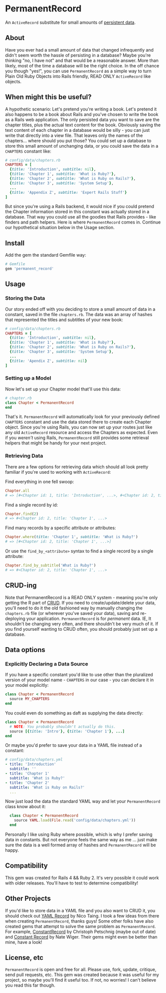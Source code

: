 # PermanentRecord #

An `ActiveRecord` substitute for small amounts of [persistent data](https://en.wikipedia.org/wiki/Persistent_data).

## About ##

Have you ever had a small amount of data that changed infrequently and didn't seem worth the hassle of persisting in a database? Maybe you're thinking "no, I have not" and that would be a reasonable answer. More than likely, most of the time a database will be the right choice. In the off chance you though "yes!", you can use `PermanentRecord` as a simple way to turn Plain Old Ruby Objects into Rails friendly, READ ONLY `ActiveRecord` like objects.

## When might this be useful? ##

A hypothetic scenario: Let's pretend you're writing a book. Let's pretend it also happens to be a book about Rails and you've chosen to write the book as a Rails web application. The only persisted data you want to save are the chapter titles, plus the actual text content for the book. Obviously saving the text content of each chapter in a database would be silly - you can just write that directly into a view file. That leaves only the names of the chapters... where should you put those? You could set up a database to store this small amount of unchanging data, or you could save the data in a `CHAPTERS` constant like:

```ruby
# config/data/chapters.rb
CHAPTERS = [
  {title: 'Introduction', subtitle: nil},
  {title: 'Chapter 1', subtitle: 'What is Ruby?'},
  {title: 'Chapter 2', subtitle: 'What is Ruby on Rails?'},
  {title: 'Chapter 3', subtitle: 'System Setup'},
  ...
  {title: 'Appendix Z', subtitle: 'Expert Rails Stuff'}
]
```

But since you're using a Rails backend, it would nice if you could pretend the Chapter information stored in this constant was actually stored in a database. That way you could use all the goodies that Rails provides - like finders and path helpers. Here is where `PermanentRecord` comes in. Continue our hypothetical situation below in the Usage section. 


## Install ##

Add the gem the standard Gemfile way:

```ruby
# Gemfile
gem 'permanent_record'
```

## Usage ##

### Storing the Data ###

Our story ended off with you deciding to store a small amount of data in a constant, saved in the file `chapters.rb`. The data was an array of hashes that represented the titles and subtitles of your new book:

```ruby
# config/data/chapters.rb
CHAPTERS = [
  {title: 'Introduction', subtitle: nil},
  {title: 'Chapter 1', subtitle: 'What is Ruby?'},
  {title: 'Chapter 2', subtitle: 'What is Ruby on Rails?'},
  {title: 'Chapter 3', subtitle: 'System Setup'},
  ...
  {title: 'Apendix Z', subtitle: nil}
]
```

### Setting up a Model ###

Now let's set up your Chapter model that'll use this data:

```ruby
# chapter.rb
class Chapter < PermanentRecord
end
```

That's it. `PermanentRecord` will automatically look for your previously defined `CHAPTERS` constant and use the data stored there to create each Chapter object. Since you're using Rails, you can now set up your routes just like any old `ActiveRecord` resource and access the Chapters as expected. Even if you *weren't* using Rails, `PermanentRecord` still provides some retrieval helpers that might be handy for your next project.

### Retrieving Data ###

There are a few options for retrieving data which should all look pretty familiar if you're used to working with `ActiveRecord`:

Find everything in one fell swoop:
```ruby
Chapter.all
# => [#<Chapter id: 1, title: 'Introduction', ...>, #<Chapter id: 2, title: 'Chapter 1', ...>, ...]
```

Find a single record by id:
```ruby
Chapter.find(2)
# => #<Chapter id: 2, title: 'Chapter 1', ...>
```

Find many records by a specific attribute or attributes:
```ruby
Chapter.where(title: 'Chapter 1', subtitle: 'What is Ruby?')
# => [#<Chapter id: 2, title: 'Chapter 1', ...>]
```

Or use the `find_by_<attribute>` syntax to find a single record by a single attribute:
```ruby
Chapter.find_by_subtitle('What is Ruby?')
# => #<Chapter id: 2, title: 'Chapter 1', ...>
```

## CRUD-ing ##

Note that PermanentRecord is a READ ONLY system - meaning you're only getting the R part of [CRUD](https://en.wikipedia.org/wiki/Create,_read,_update_and_delete). If you need to create/update/delete your data, you'll need to do it the old fashioned way by manually changing the `chapters.rb` file (or wherever you've saved your data), saving and re-deploying your application. `PermanentRecord` is for *permanent* data. IE, It shouldn't be changing very often, and there shouldn't be very much of it. If you find yourself wanting to CRUD often, you should probably just set up a database. 

## Data options ##

### Explicitly Declaring a Data Source ###

If you have a specific constant you'd like to use other than the pluralized version of your model name - `CHAPTERS` in our case - you can declare it in your model explicitly: 

```ruby
class Chapter < PermanentRecord
  source MY_CHAPTERS
end
```

You could even do something as daft as supplying the data directly: 

```ruby
class Chapter < PermanentRecord
  # NOTE: You probably shouldn't actually do this.
  source [{title: 'Intro'}, {title: 'Chapter 1'}, ...]
end
```

Or maybe you'd prefer to save your data in a YAML file instead of a constant:

```yaml
# config/data/chapters.yml
- title: 'Introduction'
  subtitle: ''
- title: 'Chapter 1'
  subtitle: 'What is Ruby?'
- title: 'Chapter 2'
  subtitle: 'What is Ruby on Rails?'
  ...
```

Now just load the data the standard YAML way and let your `PermanentRecord` class know about it:

```ruby
  class Chapter < PermanentRecord
    source YAML.load(File.read('config/data/chapters.yml'))
  end
```

Personally I like using Ruby where possible, which is why I prefer saving data in constants. But not everyone feels the same way as me ... just make sure the data is a well formed array of hashes and `PermanentRecord` will be happy.

## Compatibility ##

This gem was created for Rails 4 && Ruby 2. It's very possible it could work with older releases. You'll have to test to determine compatibility!

## Other Projects ##

If you'd like to store data in a YAML file and you also want to CRUD it, you should check out [YAML Record](https://github.com/nicotaing/yaml_record) by Nico Taing. I took a few ideas from there when creating `PermanentRecord`, thanks guys! Some other folks have also created gems that attempt to solve the same problem as `PermanentRecord`. For example, [ConstantRecord](https://github.com/cpetschnig/constantrecord) by Christoph Petschnig (maybe out of date) and [Constant Record](https://github.com/nateware/constant_record) by Nate Wiger. Their gems might even be better than mine, have a look!

## License, etc ##

`PermanentRecord` is open and free for all. Please use, fork, update, critique, send pull requests, etc. This gem was created because it was useful for my project, so maybe you'll find it useful too. If not, no worries! I can't believe you read this far though.